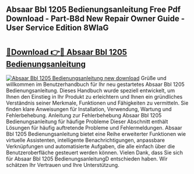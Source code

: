 ## Absaar Bbl 1205 Bedienungsanleitung Free Pdf Download - Part-B8d New Repair Owner Guide - User Service Edition 8WlaG

# <h2><a href="http://df0yj07.blite.top/?on=Absaar+Bbl+1205+Bedienungsanleitung">🔗Download 👉🔴 Absaar Bbl 1205 Bedienungsanleitung</a></h2>

[![Absaar Bbl 1205 Bedienungsanleitung new download](https://i.imgur.com/lujVjoI.png)](http://df0yj07.blite.top/?on=Absaar+Bbl+1205+Bedienungsanleitung)
Grüße und willkommen im Benutzerhandbuch für Ihr neu gestartetes Absaar Bbl 1205 Bedienungsanleitung. Dieses Handbuch wurde speziell entwickelt, um Ihnen den Einstieg in Ihr Produkt zu erleichtern und Ihnen ein gründliches Verständnis seiner Merkmale, Funktionen und Fähigkeiten zu vermitteln. Sie finden klare Anweisungen für Installation, Verwendung, Wartung und Fehlerbehebung. Anleitung zur Fehlerbehebung Absaar Bbl 1205 Bedienungsanleitung für häufige Probleme Dieser Abschnitt enthält Lösungen für häufig auftretende Probleme und Fehlermeldungen. Absaar Bbl 1205 Bedienungsanleitung bietet eine Reihe erweiterter Funktionen wie virtuelle Assistenten, intelligente Benachrichtigungen, anpassbare Verknüpfungen und automatisierte Aufgaben, die alle einfach über die Benutzeroberfläche gesteuert werden können. Vielen Dank, dass Sie sich für Absaar Bbl 1205 BedienungsanleitungD entschieden haben. Wir schätzen Ihr Vertrauen und Ihre Unterstützung.

